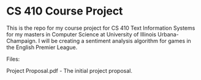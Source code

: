 # CS 410 Course Project

This is the repo for my course project for CS 410 Text Information Systems for my masters in Computer Science at University of Illinois Urbana-Champaign. I will be creating a sentiment analysis algorithm for games in the English Premier League. 

Files: 

Project Proposal.pdf - The initial project proposal. 
